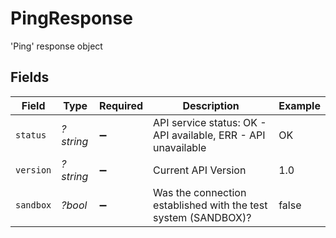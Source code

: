 # PingResponse

'Ping' response object


## Fields

| Field                                                          | Type                                                           | Required                                                       | Description                                                    | Example                                                        |
| -------------------------------------------------------------- | -------------------------------------------------------------- | -------------------------------------------------------------- | -------------------------------------------------------------- | -------------------------------------------------------------- |
| `status`                                                       | *?string*                                                      | :heavy_minus_sign:                                             | API service status: OK - API available, ERR - API unavailable  | OK                                                             |
| `version`                                                      | *?string*                                                      | :heavy_minus_sign:                                             | Current API Version                                            | 1.0                                                            |
| `sandbox`                                                      | *?bool*                                                        | :heavy_minus_sign:                                             | Was the connection established with the test system (SANDBOX)? | false                                                          |
